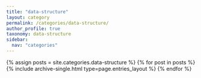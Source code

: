 ```yaml
---
title: "data-structure"
layout: category
permalink: /categories/data-structure/
author_profile: true
taxonomy: data-structure
sidebar:
  nav: "categories"
---
```


{% assign posts = site.categories.data-structure %}
{% for post in posts %} {% include archive-single.html type=page.entries_layout %} {% endfor %}